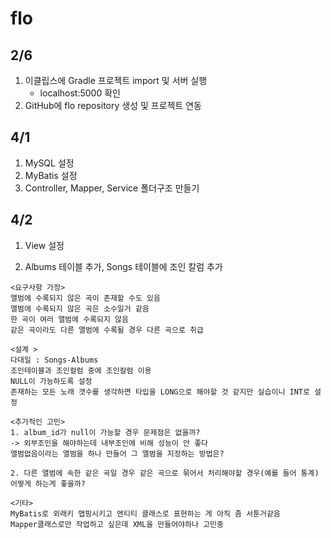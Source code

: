 # flo

## 2/6

1. 이클립스에 Gradle 프로젝트 import 및 서버 실행
   - localhost:5000 확인
2. GitHub에 flo repository 생성 및 프로젝트 연동

## 4/1

1. MySQL 설정
2. MyBatis 설정
3. Controller, Mapper, Service 폴더구조 만들기

## 4/2

1. View 설정

2. Albums 테이블 추가, Songs 테이블에 조인 칼럼 추가
```
<요구사항 가정>
앨범에 수록되지 않은 곡이 존재할 수도 있음
앨범에 수록되지 않은 곡은 소수일거 같음
한 곡이 여러 앨범에 수록되지 않음
같은 곡이라도 다른 앨범에 수록될 경우 다른 곡으로 취급

<설계 >
다대일 : Songs-Albums
조인테이블과 조인컬럼 중에 조인칼럼 이용
NULL이 가능하도록 설정
존재하는 모든 노래 갯수를 생각하면 타입을 LONG으로 해야할 것 같지만 실습이니 INT로 설정

<추가적인 고민>
1. album_id가 null이 가능할 경우 문제점은 없을까?
-> 외부조인을 해야하는데 내부조인에 비해 성능이 안 좋다
앨범없음이라는 앨범을 하나 만들어 그 앨범을 지정하는 방법은?

2. 다른 앨범에 속한 같은 곡일 경우 같은 곡으로 묶어서 처리해야할 경우(예를 들어 통계) 어떻게 하는게 좋을까?

<기타>
MyBatis로 외래키 맵핑시키고 엔티티 클래스로 표현하는 게 아직 좀 서툰거같음
Mapper클래스로만 작업하고 싶은데 XML을 만들어야하나 고민중
```
